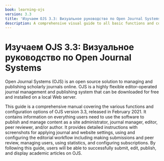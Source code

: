 ```yaml
---
book: learning-ojs
version: 3.3
title: 'Изучаем OJS 3.3: Визуальное руководство по Open Journal Systems'
description: A comprehensive visual guide to all basic functions and configurations related to publishing scholarly articles in Open Journal Systems (OJS).
---
```


# Изучаем OJS 3.3: Визуальное руководство по Open Journal Systems

Open Journal Systems (OJS) is an open source solution to managing and publishing scholarly journals online. OJS is a highly flexible editor-operated journal management and publishing system that can be downloaded for free and installed on a local Web server.

This guide is a comprehensive manual covering the various functions and configuration options of OJS version 3.3, released in February 2021. It contains information on everything users need to use the software to publish and manage content as a site administrator, journal manager, editor, peer reviewer, and/or author. It provides detailed instructions with screenshots for applying journal and website settings, using and configuring the editorial workflow including making submissions and peer review, managing users, using statistics, and configuring subscriptions. By following this guide, users will be able to successfully submit, edit, publish, and display academic articles on OJS.

